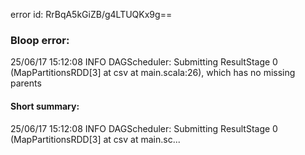 error id: RrBqA5kGiZB/g4LTUQKx9g==
### Bloop error:

25/06/17 15:12:08 INFO DAGScheduler: Submitting ResultStage 0 (MapPartitionsRDD[3] at csv at main.scala:26), which has no missing parents
#### Short summary: 

25/06/17 15:12:08 INFO DAGScheduler: Submitting ResultStage 0 (MapPartitionsRDD[3] at csv at main.sc...